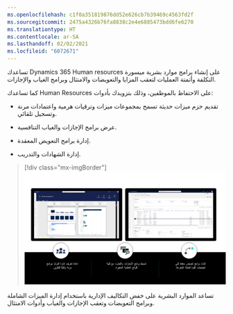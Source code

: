 ```yaml
---
ms.openlocfilehash: c1f0a351819876dd52e626cb7b39469c4563fd2f
ms.sourcegitcommit: 2475a4326b76fa8838c2e4e6885473bdd6fe6270
ms.translationtype: HT
ms.contentlocale: ar-SA
ms.lasthandoff: 02/02/2021
ms.locfileid: "6072671"
---
```

تساعدك Dynamics 365 Human resources على إنشاء برامج موارد بشرية ميسورة التكلفة وأتمتة العمليات لتعقب المزايا والتعويضات والامتثال وبرامج الغياب والإجازات.

كما تساعدك Human Resources على الاحتفاظ بالموظفين، وذلك بتزويدك بأدوات:

-   تقديم حزم ميزات حديثة تسمح بمجموعات ميزات وترقيات هرمية واعتمادات مرنة وتسجيل تلقائي.

-   عرض برامج الإجازات والغياب التنافسية.

-   إدارة برامج التعويض المعقدة.

-   إدارة الشهادات والتدريب.

> [!div class="mx-imgBorder"]
> [![إدارة تعويضات الموارد البشرية والإجازات والغياب والميزات.](../media/programs-c.png)](../media/programs-c.png#lightbox) 

تساعد الموارد البشرية على خفض التكاليف الإدارية باستخدام إدارة الميزات الشاملة وبرامج التعويضات وتعقب الإجازات والغياب وأدوات الامتثال.
